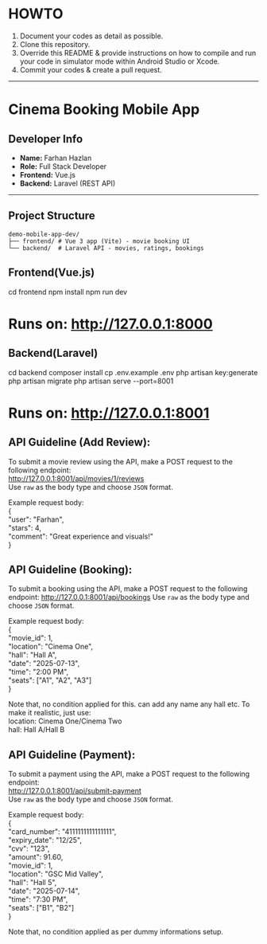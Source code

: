 # HOWTO

1. Document your codes as detail as possible.
2. Clone this repository.
3. Override this README & provide instructions on how to compile and run your code in simulator mode within Android Studio or Xcode.
4. Commit your codes & create a pull request.

---

# Cinema Booking Mobile App

## Developer Info
- **Name:** Farhan Hazlan  
- **Role:** Full Stack Developer  
- **Frontend:** Vue.js  
- **Backend:** Laravel (REST API)

---

## Project Structure

```
demo-mobile-app-dev/
├── frontend/ # Vue 3 app (Vite) - movie booking UI
└── backend/  # Laravel API - movies, ratings, bookings
```

## Frontend(Vue.js)
cd frontend
npm install
npm run dev
# Runs on: http://127.0.0.1:8000

## Backend(Laravel)
cd backend
composer install
cp .env.example .env
php artisan key:generate
php artisan migrate
php artisan serve --port=8001
# Runs on: http://127.0.0.1:8001

## API Guideline (Add Review):  
To submit a movie review using the API, make a POST request to the following endpoint:  
http://127.0.0.1:8001/api/movies/1/reviews  
Use `raw` as the body type and choose `JSON` format.  

Example request body:  
{  
  "user": "Farhan",  
  "stars": 4,  
  "comment": "Great experience and visuals!"  
}  

## API Guideline (Booking):  
To submit a booking using the API, make a POST request to the following endpoint:
http://127.0.0.1:8001/api/bookings
Use `raw` as the body type and choose `JSON` format.  

Example request body:  
{   
  "movie_id": 1,   
  "location": "Cinema One",   
  "hall": "Hall A",   
  "date": "2025-07-13",   
  "time": "2:00 PM",   
  "seats": ["A1", "A2", "A3"]   
}   


Note that, no condition applied for this. can add any name any hall etc. To make it realistic, just use:   
location: Cinema One/Cinema Two   
hall: Hall A/Hall B


## API Guideline (Payment):   
To submit a payment using the API, make a POST request to the following endpoint:   
http://127.0.0.1:8001/api/submit-payment   
Use `raw` as the body type and choose `JSON` format. 

Example request body:  
{   
  "card_number": "4111111111111111",   
  "expiry_date": "12/25",   
  "cvv": "123",   
  "amount": 91.60,   
  "movie_id": 1,   
  "location": "GSC Mid Valley",   
  "hall": "Hall 5",   
  "date": "2025-07-14",   
  "time": "7:30 PM",   
  "seats": ["B1", "B2"]   
}   


Note that, no condition applied as per dummy informations setup.
